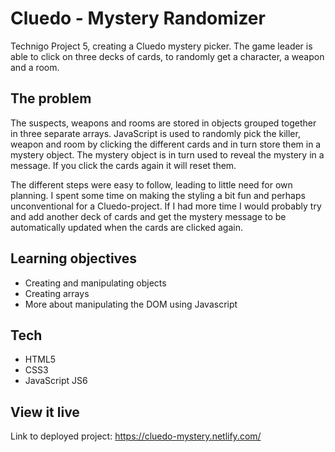 # Cluedo - Mystery Randomizer

Technigo Project 5, creating a Cluedo mystery picker. The game leader is able to click on three decks of cards, to randomly get a character, a weapon and a room.

## The problem

The suspects, weapons and rooms are stored in objects grouped together in three separate arrays. JavaScript is used to randomly pick the killer, weapon and room by clicking the different cards and in turn store them in a mystery object. The mystery object is in turn used to reveal the mystery in a message. If you click the cards again it will reset them.

The different steps were easy to follow, leading to little need for own planning. I spent some time on making the styling a bit fun and perhaps unconventional for a Cluedo-project. If I had more time I would probably try and add another deck of cards and get the mystery message to be automatically updated when the cards are clicked again.

## Learning objectives

* Creating and manipulating objects
* Creating arrays
* More about manipulating the DOM using Javascript

## Tech

* HTML5
* CSS3
* JavaScript JS6

## View it live

Link to deployed project: https://cluedo-mystery.netlify.com/
